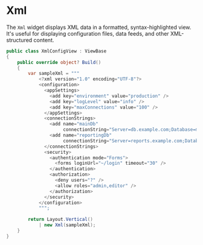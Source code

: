 # Xml

The `Xml` widget displays XML data in a formatted, syntax-highlighted view. It's useful for displaying configuration files, data feeds, and other XML-structured content.

```csharp demo-tabs ivy-bg
public class XmlConfigView : ViewBase
{
    public override object? Build()
    {
        var sampleXml = """
            <?xml version="1.0" encoding="UTF-8"?>
            <configuration>
              <appSettings>
                <add key="environment" value="production" />
                <add key="logLevel" value="info" />
                <add key="maxConnections" value="100" />
              </appSettings>
              <connectionStrings>
                <add name="mainDb" 
                     connectionString="Server=db.example.com;Database=maindb;User Id=admin;Password=****;" />
                <add name="reportingDb" 
                     connectionString="Server=reports.example.com;Database=reports;User Id=reporter;Password=****;" />
              </connectionStrings>
              <security>
                <authentication mode="Forms">
                  <forms loginUrl="~/login" timeout="30" />
                </authentication>
                <authorization>
                  <deny users="?" />
                  <allow roles="admin,editor" />
                </authorization>
              </security>
            </configuration>
            """;
            
        return Layout.Vertical()
            | new Xml(sampleXml);
    }
}
```

<WidgetDocs Type="Ivy.Xml" ExtensionTypes="Ivy.XmlExtensions" SourceUrl="https://github.com/Ivy-Interactive/Ivy-Framework/blob/main/Ivy/Widgets/Primitives/Xml.cs"/>
